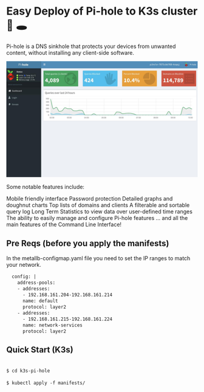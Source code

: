 # Easy Deploy of Pi-hole to K3s cluster 🥧 🕳

Pi-hole is a DNS sinkhole that protects your devices from unwanted content, without installing any client-side software.

![](./docs/screenshot.jpg)

Some notable features include:

Mobile friendly interface
Password protection
Detailed graphs and doughnut charts
Top lists of domains and clients
A filterable and sortable query log
Long Term Statistics to view data over user-defined time ranges
The ability to easily manage and configure Pi-hole features
... and all the main features of the Command Line Interface!



## Pre Reqs (before you apply the manifests)

In the metallb-configmap.yaml file you need to set the IP ranges to match your network.

```
  config: |
    address-pools:
    - addresses:
      - 192.168.161.204-192.168.161.214
      name: default
      protocol: layer2
    - addresses:
      - 192.168.161.215-192.168.161.224
      name: network-services
      protocol: layer2

```



## Quick Start (K3s)

```

$ cd k3s-pi-hole

$ kubectl apply -f manifests/

```


